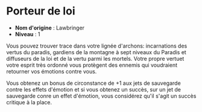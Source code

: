 # Porteur de loi

 * **Nom d'origine** : Lawbringer
 * **Niveau** : 1


<p>Vous pouvez trouver trace dans votre lignée d'archons: incarnations des vertus du paradis, gardiens de la montagne à sept niveaux  du Paradis et diffuseurs de la loi et de la vertu parmi les mortels. Votre propre vertuet votre esprit très ordonné vous protègent des ennemis qui voudraient retourner vos émotions contre vous.</p>
<p>Vous obtenez un bonus de circonstance de +1 aux jets de sauvegarde contre les effets d'émotion et si vous obtenez un succès, sur un jet de sauvegarde conre un effet d'émotion, vous considérez qu'il s'agit un succès critique à la place.</p>